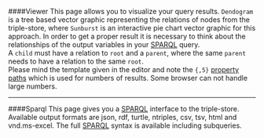 ####Viewer
This page allows you to visualize your query results. `Dendogram` is a tree based vector graphic representing the relations of nodes from the triple-store, where `Sunburst` is an interactive pie chart vector graphic for this  approach. In order to get a proper result it is necessary to think about the relationships of the output variables in your [SPARQL](https://www.w3.org/TR/rdf-sparql-query/) query.  
A `child` must have a relation to `root` and a `parent`, where the same `parent` needs to have a relation to the same `root`.  
Please mind the template given in the editor and note the `{,5}` [property paths](https://www.w3.org/TR/sparql11-property-paths/) which is used for numbers of results. Some browser can not handle large numbers.  
  
---
####Sparql
This page gives you a [SPARQL](https://www.w3.org/TR/rdf-sparql-query/) interface to the triple-store. Available output formats are json, rdf, turtle, ntriples, csv, tsv, html and vnd.ms-excel. The full [SPARQL](https://www.w3.org/TR/rdf-sparql-query/) syntax is available including subqueries.


